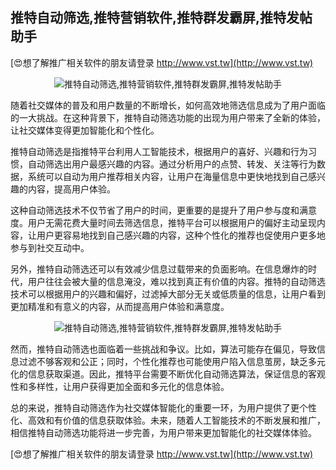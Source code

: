 ## **推特自动筛选,推特营销软件,推特群发霸屏,推特发帖助手**

[😍想了解推广相关软件的朋友请登录 http://www.vst.tw](http://www.vst.tw)

 <center><img src="https://vst.tw/MP4/tuiguang/png/1.png" alt="推特自动筛选,推特营销软件,推特群发霸屏,推特发帖助手"></center>

随着社交媒体的普及和用户数量的不断增长，如何高效地筛选信息成为了用户面临的一大挑战。在这种背景下，推特自动筛选功能的出现为用户带来了全新的体验，让社交媒体变得更加智能化和个性化。

推特自动筛选是指推特平台利用人工智能技术，根据用户的喜好、兴趣和行为习惯，自动筛选出用户最感兴趣的内容。通过分析用户的点赞、转发、关注等行为数据，系统可以自动为用户推荐相关内容，让用户在海量信息中更快地找到自己感兴趣的内容，提高用户体验。

这种自动筛选技术不仅节省了用户的时间，更重要的是提升了用户参与度和满意度。用户无需花费大量时间去筛选信息，推特平台可以根据用户的偏好主动呈现内容，让用户更容易地找到自己感兴趣的内容，这种个性化的推荐也促使用户更多地参与到社交互动中。

另外，推特自动筛选还可以有效减少信息过载带来的负面影响。在信息爆炸的时代，用户往往会被大量的信息淹没，难以找到真正有价值的内容。推特的自动筛选技术可以根据用户的兴趣和偏好，过滤掉大部分无关或低质量的信息，让用户看到更加精准和有意义的内容，从而提高用户体验和满意度。

 <center><img src="https://vst.tw/MP4/tuiguang/png/0.png" alt="推特自动筛选,推特营销软件,推特群发霸屏,推特发帖助手"></center>

然而，推特自动筛选也面临着一些挑战和争议。比如，算法可能存在偏见，导致信息过滤不够客观和公正；同时，个性化推荐也可能使用户陷入信息茧房，缺乏多元化的信息获取渠道。因此，推特平台需要不断优化自动筛选算法，保证信息的客观性和多样性，让用户获得更加全面和多元化的信息体验。

总的来说，推特自动筛选作为社交媒体智能化的重要一环，为用户提供了更个性化、高效和有价值的信息获取体验。未来，随着人工智能技术的不断发展和推广，相信推特自动筛选功能将进一步完善，为用户带来更加智能化的社交媒体体验。

[😍想了解推广相关软件的朋友请登录 http://www.vst.tw](http://www.vst.tw)



